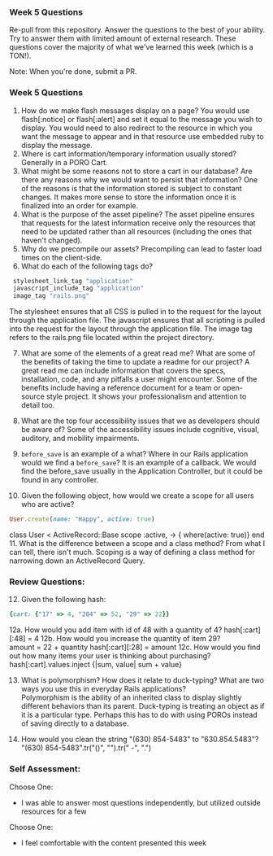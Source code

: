 ### Week 5 Questions

Re-pull from this repository. Answer the questions to the best of your ability. Try to answer them with limited amount of external research. These questions cover the majority of what we've learned this week (which is a TON!).

Note: When you're done, submit a PR.

### Week 5 Questions
1. How do we make flash messages display on a page?
   You would use flash[:notice] or flash[:alert] and set it equal to the message you wish to display.  You would need to also redirect to the resource in which you want the message to appear and in that resource use embedded ruby to display the message.
2. Where is cart information/temporary information usually stored?
   Generally in a PORO Cart.
3. What might be some reasons not to store a cart in our database? Are there any reasons why we would want to persist that information?
   One of the reasons is that the information stored is subject to constant changes.  It makes more sense to store the information once it is finalized into an order for example.
4. What is the purpose of the asset pipeline?
   The asset pipeline ensures that requests for the latest information receive only the resources that need to be updated rather than all resources (including the ones that haven't changed).
5. Why do we precompile our assets?
  Precompiling can lead to faster load times on the client-side.
6. What do each of the following tags do?

```ruby
 stylesheet_link_tag "application"
 javascript_include_tag "application"
 image_tag "rails.png"
```
  The stylesheet ensures that all CSS is pulled in to the request for the layout through the application file.
  The javascript ensures that all scripting is pulled into the request for the layout through the application file.
  The image tag refers to the rails.png file located within the project directory.

7. What are some of the elements of a great read me? What are some of the benefits of taking the time to update a readme for our project?
  A great read me can include information that covers the specs, installation, code, and any pitfalls a user might encounter.  Some of the benefits include having a reference document for a team or open-source style project.  It shows your professionalism and attention to detail too.

8. What are the top four accessibility issues that we as developers should be aware of?
  Some of the accessibility issues include cognitive, visual, auditory, and mobility impairments.
9. `before_save` is an example of a what? Where in our Rails application would we find a `before_save`?
  It is an example of a callback.  We would find the before_save usually in the Application Controller, but it could be found in any controller.
10. Given the following object, how would we create a scope for all users who are active?

```ruby
User.create(name: "Happy", active: true)
```
  class User < ActiveRecord::Base
    scope :active, -> { where(active: true)}
  end
11. What is the difference between a scope and a class method?
  From what I can tell, there isn't much.  Scoping is a way of defining a class method
  for narrowing down an ActiveRecord Query.

### Review Questions:  
12. Given the following hash:  

```ruby
{cart: {"17" => 4, "204" => 52, "29" => 22}}
```

  12a. How would you add item with id of 48 with a quantity of 4?
      hash[:cart][:48] = 4
  12b. How would you increase the quantity of item 29?  
      amount = 22 + quantity
      hash[:cart][:28] = amount
  12c. How would you find out how many items your user is thinking about purchasing?   
      hash[:cart].values.inject {|sum, value| sum + value}

13. What is polymorphism? How does it relate to duck-typing? What are two ways you use this in everyday Rails applications?  
  Polymorphism is the ability of an inherited class to display slightly different behaviors than its parent.  Duck-typing is treating an object as if it is a particular type.  Perhaps this has to do with using POROs instead of saving directly to a database.

14. How would you clean the string "(630) 854-5483" to "630.854.5483"?  
  "(630) 854-5483".tr("()", "").tr(" -", ".")

### Self Assessment:
Choose One:
* I was able to answer most questions independently, but utilized outside resources for a few

Choose One:
* I feel comfortable with the content presented this week
